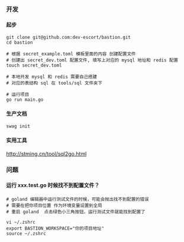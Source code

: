 ### 开发

#### 起步
```shell script
git clone git@github.com:dev-escort/bastion.git
cd bastion

# 根据 secret_example.toml 模板里面的内容 创建配置文件
# 创建出 secret_dev.toml 配置文件, 填写上对应的 mysql 地址和 redis 配置
touch secret_dev.toml

# 本地开发 mysql 和 redis 需要自己搭建  
# 对应的表结构 sql 在 tools/sql 文件夹下

# 运行项目
go run main.go

```
#### 生产文档
```shell script
swag init
```

#### 实用工具
http://stming.cn/tool/sql2go.html

### 问题

#### 运行 xxx.test.go 时候找不到配置文件？
```shell script
# goland 编辑器中运行测试文件的时候，可能会抛出找不到配置的错误
# 需要在把你项目位置 作为环境变量设置到全局 
# 重启 goland  点击绿色小三角按钮，运行测试文件就能找到配置了

vi ~/.zshrc 
export BASTION_WORKSPACE="你的项目地址"
source ~/.zshrc
```
